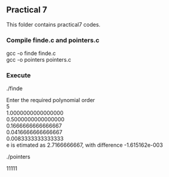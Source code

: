 ## Practical 7
This folder contains practical7 codes.

### Compile finde.c and pointers.c

gcc -o finde finde.c<br>
gcc -o  pointers pointers.c<br> 

### Execute

./finde<br>

Enter the required polynomial order<br>
5<br>
1.0000000000000000<br>
0.5000000000000000<br>
0.1666666666666667<br>
0.0416666666666667<br>
0.0083333333333333<br>
e is etimated as 2.7166666667, with difference -1.615162e-003<br>

./pointers<br>

11111
